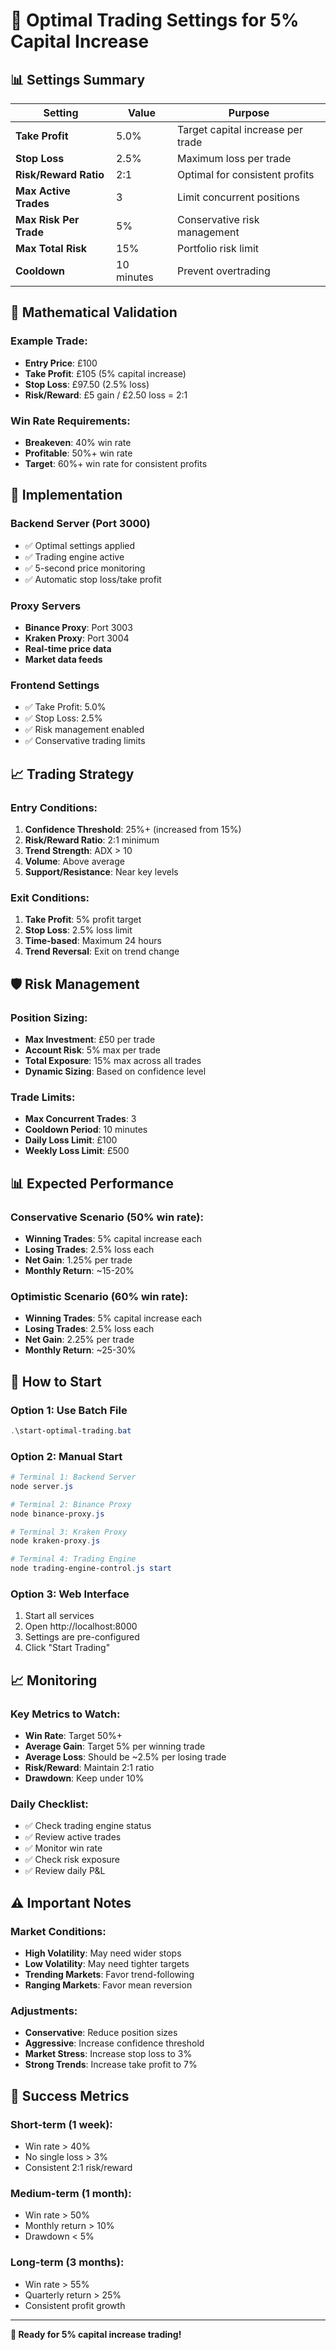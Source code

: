 # 🎯 Optimal Trading Settings for 5% Capital Increase

## 📊 **Settings Summary**

| Setting | Value | Purpose |
|---------|-------|---------|
| **Take Profit** | 5.0% | Target capital increase per trade |
| **Stop Loss** | 2.5% | Maximum loss per trade |
| **Risk/Reward Ratio** | 2:1 | Optimal for consistent profits |
| **Max Active Trades** | 3 | Limit concurrent positions |
| **Max Risk Per Trade** | 5% | Conservative risk management |
| **Max Total Risk** | 15% | Portfolio risk limit |
| **Cooldown** | 10 minutes | Prevent overtrading |

## 🧮 **Mathematical Validation**

### **Example Trade:**
- **Entry Price**: £100
- **Take Profit**: £105 (5% capital increase)
- **Stop Loss**: £97.50 (2.5% loss)
- **Risk/Reward**: £5 gain / £2.50 loss = 2:1

### **Win Rate Requirements:**
- **Breakeven**: 40% win rate
- **Profitable**: 50%+ win rate
- **Target**: 60%+ win rate for consistent profits

## 🚀 **Implementation**

### **Backend Server (Port 3000)**
- ✅ Optimal settings applied
- ✅ Trading engine active
- ✅ 5-second price monitoring
- ✅ Automatic stop loss/take profit

### **Proxy Servers**
- **Binance Proxy**: Port 3003
- **Kraken Proxy**: Port 3004
- **Real-time price data**
- **Market data feeds**

### **Frontend Settings**
- ✅ Take Profit: 5.0%
- ✅ Stop Loss: 2.5%
- ✅ Risk management enabled
- ✅ Conservative trading limits

## 📈 **Trading Strategy**

### **Entry Conditions:**
1. **Confidence Threshold**: 25%+ (increased from 15%)
2. **Risk/Reward Ratio**: 2:1 minimum
3. **Trend Strength**: ADX > 10
4. **Volume**: Above average
5. **Support/Resistance**: Near key levels

### **Exit Conditions:**
1. **Take Profit**: 5% profit target
2. **Stop Loss**: 2.5% loss limit
3. **Time-based**: Maximum 24 hours
4. **Trend Reversal**: Exit on trend change

## 🛡️ **Risk Management**

### **Position Sizing:**
- **Max Investment**: £50 per trade
- **Account Risk**: 5% max per trade
- **Total Exposure**: 15% max across all trades
- **Dynamic Sizing**: Based on confidence level

### **Trade Limits:**
- **Max Concurrent Trades**: 3
- **Cooldown Period**: 10 minutes
- **Daily Loss Limit**: £100
- **Weekly Loss Limit**: £500

## 📊 **Expected Performance**

### **Conservative Scenario (50% win rate):**
- **Winning Trades**: 5% capital increase each
- **Losing Trades**: 2.5% loss each
- **Net Gain**: 1.25% per trade
- **Monthly Return**: ~15-20%

### **Optimistic Scenario (60% win rate):**
- **Winning Trades**: 5% capital increase each
- **Losing Trades**: 2.5% loss each
- **Net Gain**: 2.25% per trade
- **Monthly Return**: ~25-30%

## 🔧 **How to Start**

### **Option 1: Use Batch File**
```powershell
.\start-optimal-trading.bat
```

### **Option 2: Manual Start**
```powershell
# Terminal 1: Backend Server
node server.js

# Terminal 2: Binance Proxy
node binance-proxy.js

# Terminal 3: Kraken Proxy
node kraken-proxy.js

# Terminal 4: Trading Engine
node trading-engine-control.js start
```

### **Option 3: Web Interface**
1. Start all services
2. Open http://localhost:8000
3. Settings are pre-configured
4. Click "Start Trading"

## 📈 **Monitoring**

### **Key Metrics to Watch:**
- **Win Rate**: Target 50%+
- **Average Gain**: Target 5% per winning trade
- **Average Loss**: Should be ~2.5% per losing trade
- **Risk/Reward**: Maintain 2:1 ratio
- **Drawdown**: Keep under 10%

### **Daily Checklist:**
- ✅ Check trading engine status
- ✅ Review active trades
- ✅ Monitor win rate
- ✅ Check risk exposure
- ✅ Review daily P&L

## ⚠️ **Important Notes**

### **Market Conditions:**
- **High Volatility**: May need wider stops
- **Low Volatility**: May need tighter targets
- **Trending Markets**: Favor trend-following
- **Ranging Markets**: Favor mean reversion

### **Adjustments:**
- **Conservative**: Reduce position sizes
- **Aggressive**: Increase confidence threshold
- **Market Stress**: Increase stop loss to 3%
- **Strong Trends**: Increase take profit to 7%

## 🎯 **Success Metrics**

### **Short-term (1 week):**
- Win rate > 40%
- No single loss > 3%
- Consistent 2:1 risk/reward

### **Medium-term (1 month):**
- Win rate > 50%
- Monthly return > 10%
- Drawdown < 5%

### **Long-term (3 months):**
- Win rate > 55%
- Quarterly return > 25%
- Consistent profit growth

---

**🚀 Ready for 5% capital increase trading!** 